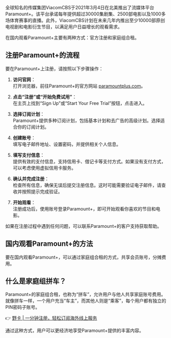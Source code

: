 全球知名的传媒集团ViacomCBS于2021年3月4日在北美推出了流媒体平台Paramount+。该平台承诺每年提供超过30000集剧集、2500部电影以及1000多场体育赛事的直播。此外，ViacomCBS计划在未来几年内推出至少10000部原创电视剧和电影衍生节目，以满足用户日益增长的观看需求。

在国内观看Paramount+主要有两种方式：官方注册和家庭组合租。

## 注册Paramount+的流程

要在Paramount+上注册，请按照以下步骤操作：

1. **访问官网**：  
   打开浏览器，前往Paramount+的官方网站 [paramountplus.com](https://www.paramountplus.com/)。

2. **点击“注册”或“开始免费试用”**：  
   在主页上找到“Sign Up”或“Start Your Free Trial”按钮，点击进入。

3. **选择订阅计划**：  
   Paramount+提供多种订阅计划，包括基本计划和去广告的高级计划。选择适合你的订阅计划。

4. **创建账号**：  
   填写电子邮件地址、设置密码，并提供相关个人信息。

5. **填写支付信息**：  
   提供有效的支付信息，支持信用卡、借记卡等支付方式。如果没有支付方式，可以考虑使用虚拟信用卡服务。

6. **确认并完成注册**：  
   检查所有信息，确保无误后提交注册信息。这时可能需要验证电子邮件，请查收并按照提示完成验证。

7. **开始观看**：  
   注册成功后，使用账号登录Paramount+，即可开始观看你喜欢的节目和电影。

如果在注册过程中遇到任何问题，可以联系Paramount+的客户支持获取帮助。

## 国内观看Paramount+的方法

要在国内观看Paramount+，可以通过家庭组合租的方式，共享会员账号，分摊费用。

## 什么是家庭组拼车？

Paramount+的家庭组合租，也称为“拼车”，允许用户与他人共享家庭账号费用。就像拼车一样，一个用户充当“车主”，而其他人则是“乘客”，每个用户都有独立的PIN密码子账号。

👉 [野卡 | 一分钟注册，轻松订阅海外线上服务](https://bit.ly/bewildcard)

通过这种方式，用户可以更经济地享受Paramount+提供的丰富内容。